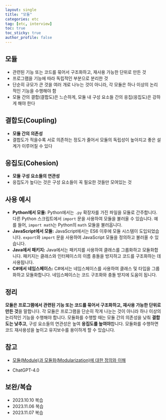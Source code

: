 ```yaml
---
layout: single
title: "모듈"
categories: etc
tag: [etc, interview]
toc: true
toc_sticky: true
author_profile: false
---
```

## 모듈

* 관련된 기능 또는 코드를 묶어서 구조화하고, 재사용 가능한 단위로 만든 것
* 프로그램을 기능에 따라 독립적인 부분으로 분리한 것
* 단순히 규모가 큰 것을 여러 개로 나누는 것이 아니라, 각 모듈은 하나 이상의 논리적인 기능을 수행해야 함
* 모듈 간의 결합(결합도)은 느슨하게, 모듈 내 구성 요소들 간의 응집(응집도)은 강하게 해야 한다



## 결합도(Coupling)

* **모듈 간의 의존성**
* 결합도가 적을수록 서로 의존하는 정도가 줄어서 모듈의 독립성이 높아지고 좋은 설계가 이루어질 수 있다



## 응집도(Cohesion)

* **모듈 구성 요소들의 연관성**
* 응집도가 높다는 것은 구성 요소들이 꼭 필요한 것들만 모여있는 것



## 사용 예시

- **Python에서 모듈:** Python에서는 `.py` 확장자를 가진 파일을 모듈로 간주합니다. 다른 Python 스크립트에서 `import` 문을 사용하여 모듈을 불러올 수 있습니다. 예를 들어, `import math`는 Python의 `math` 모듈을 불러옵니다.
- **JavaScript에서 모듈:** JavaScript에서는 ES6 이후에 모듈 시스템이 도입되었습니다. `export`와 `import` 문을 사용하여 JavaScript 모듈을 정의하고 불러올 수 있습니다.
- **Java에서 패키지:** Java에서는 패키지를 사용하여 클래스를 그룹화하고 모듈화합니다. 패키지는 클래스와 인터페이스의 이름 충돌을 방지하고 코드를 구조화하는 데 사용됩니다.
- **C#에서 네임스페이스:** C#에서는 네임스페이스를 사용하여 클래스 및 타입을 그룹화하고 모듈화합니다. 네임스페이스는 코드 구조화와 충돌 방지에 도움이 됩니다.



## 정리

**모듈은 프로그램에서 관련된 기능 또는 코드를 묶어서 구조화하고, 재사용 가능한 단위로 만든 것**을 말합니다. 각 모듈은 프로그램을 단순히 작게 나눈는 것이 아니라 하나 이상의 논리적인 기능을 수행해야 합니다. 모듈화를 수행할 때는 모듈 간의 의존성을 낮춰 **결합도는 낮추고**, 구성 요소들의 연관성은 높여 **응집도를 높여야**합니다. 모듈화를 수행하면 코드 재사용성을 높이고 유지보수를 용이하게 할 수 있습니다.



## 참고

* <a href="https://iwuooh.com/entry/%EB%AA%A8%EB%93%88Module%EA%B3%BC-%EB%AA%A8%EB%93%88%ED%99%94Modularization%EC%97%90-%EB%8C%80%ED%95%9C-%EC%A0%95%EC%9D%98%EC%99%80-%EC%9D%B4%ED%95%B4" target="_blank">모듈(Module)과 모듈화(Modularization)에 대한 정의와 이해</a>

* ChatGPT-4.0



## 보완/복습

* 2023.10.10 복습
* 2023.11.06 복습
* 2023.11.07 복습
